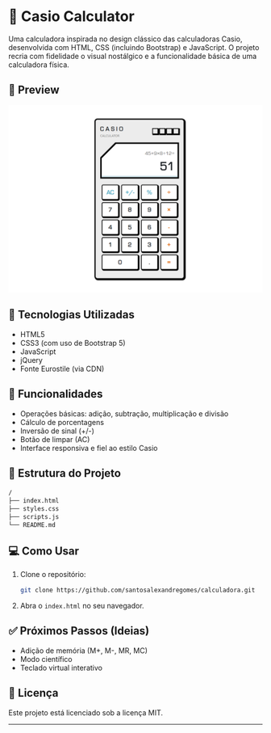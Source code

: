 # 🧮 Casio Calculator

Uma calculadora inspirada no design clássico das calculadoras Casio, desenvolvida com HTML, CSS (incluindo Bootstrap) e JavaScript. O projeto recria com fidelidade o visual nostálgico e a funcionalidade básica de uma calculadora física.

## 📸 Preview

![Preview da Calculadora](preview.png)

## 🚀 Tecnologias Utilizadas

- HTML5
- CSS3 (com uso de Bootstrap 5)
- JavaScript
- jQuery
- Fonte Eurostile (via CDN)

## 🎯 Funcionalidades

- Operações básicas: adição, subtração, multiplicação e divisão
- Cálculo de porcentagens
- Inversão de sinal (+/-)
- Botão de limpar (AC)
- Interface responsiva e fiel ao estilo Casio

## 📂 Estrutura do Projeto

```
/
├── index.html
├── styles.css
├── scripts.js
└── README.md
```

## 💻 Como Usar

1. Clone o repositório:
   ```bash
   git clone https://github.com/santosalexandregomes/calculadora.git
   ```

2. Abra o `index.html` no seu navegador.

## ✅ Próximos Passos (Ideias)

- Adição de memória (M+, M-, MR, MC)
- Modo científico
- Teclado virtual interativo

## 📄 Licença

Este projeto está licenciado sob a licença MIT.

---
